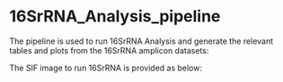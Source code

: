 # 16SrRNA_Analysis_pipeline

The pipeline is used to run 16SrRNA Analysis and generate the relevant tables and plots from the 16SrRNA amplicon datasets:

The SIF image to run 16SrRNA is provided as below:
